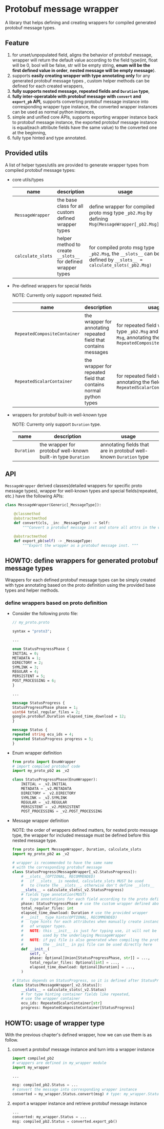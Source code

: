 # Protobuf message wrapper

A library that helps defining and creating wrappers for compiled generated protobuf message types.

## Feature

1. for unset/unpopulated field, aligns the behavior of protobuf message, wrapper will return the default value according to the field type(int, float will be 0, bool will be false, str will be empty string, **enum will be the first defined value in order**, **nested message will be empty message**).
1. supports **easily creating wrapper with type annotating only** for any generated protobuf message types , custom helper methods can be defined for each created wrappers,
1. **fully supports nested message, repeated fields and `Duration` type**,
1. **fully inter-operatable with protobuf message with `convert` and `export_pb` API,** supports converting protobuf message instance into corresponding wrapper type instance, the converted wrapper instances can be used as normal python instances,
1. simple and unified core APIs, supports exporting wrapper instance back to protobuf message instance, the exported protobuf message instance is equal(each attribute fields have the same value) to the converted one at the beginning,
1. fully type hinted and type annotated.

## Provided utils

A list of helper types/utils are provided to generate wrapper types from compiled protobuf message types:

- core utils/types

    | **name** | **description** | **usage**|
    | --- | --- | --- |
    | `MessageWrapper` | the base class for all custom defined wrapper types | define wrapper for compiled proto msg type `_pb2.Msg` by defining `Msg(MessageWrapper[_pb2.Msg])` |
    | `calculate_slots` | helper method to create `__slots__` for defined wrapper types | for compiled proto msg type `_pb2.Msg`, the `__slots__` can be defined by `__slots__ = calculate_slots(_pb2.Msg)` |

- Pre-defined wrappers for special fields

    NOTE: Currently only support repeated field.

    | **name** | **description** | **usage** |
    | --- | --- | --- |
    | `RepeatedCompositeContainer` | the wrapper for annotating repeated field that contains messages | for repeated field with proto msg type `_pb2.Msg` and its wrapper `Msg`, annotating the field as `RepeatedCompositeContainer[Msg]` |
    | `RepeatedScalarContainer` | the wrapper for repeated field that contains normal python types | for repeated field with type `str`, annotating the field as `RepeatedScalarContainer[str]` |

- wrappers for protobuf built-in well-known type

    NOTE: Currenty only support `Duration` type.

    | **name** | **description** | **usage** |
    | --- | --- | --- |
    | `Duration` | the wrapper for protobuf well-known built-in type `Duration` | annotating fields that are in protobuf well-known `Duration` type |

## API

`MessageWrapper` derived classes(detailed wrappers for specific proto message types), wrapper for well-known types and special fields(repeated, etc.) have the following APIs:

```python
class MessageWrapper(Generic[_MessageType]):

    @classmethod
    @abstractmethod
    def convert(cls, _in: _MessageType) -> Self:
        """Convert a protobuf message inst and store all attrs in the wrapper inst."""

    @abstractmethod
    def export_pb(self) -> _MessageType:
        """Export the wrapper as a protobuf message inst. """
```

## HOWTO: define wrappers for generated protobuf message types

Wrappers for each defined protobuf message types can be simply created with type annotating based on the proto definition using the provided base types and helper methods.

### define wrappers based on proto definition

- Consider the following proto file:

    ```protobuf
    // my_proto.proto

    syntax = "proto3";

    ...

    enum StatusProgressPhase {
    INITIAL = 0;
    METADATA = 1;
    DIRECTORY = 2;
    SYMLINK = 3;
    REGULAR = 4;
    PERSISTENT = 5;
    POST_PROCESSING = 6;
    }

    ...

    message StatusProgress {
    StatusProgressPhase phase = 1;
    uint64 total_regular_files = 2;
    google.protobuf.Duration elapsed_time_download = 12;
    }

    message Status {
    repeated string ecu_ids = 4;
    repeated StatusProgress progress = 5;
    }
    ```

- Enum wrapper definition

    ```python
    from proto import EnumWrapper
    # import compiled protobuf code
    import my_proto_pb2 as _v2

    class StatusProgressPhase(EnumWrapper):
        INITIAL = _v2.INITIAL
        METADATA = _v2.METADATA
        DIRECTORY = _v2.DIRECTORY
        SYMLINK = _v2.SYMLINK
        REGULAR = _v2.REGULAR
        PERSISTENT = _v2.PERSISTENT
        POST_PROCESSING = _v2.POST_PROCESSING
    ```

- Message wrapper definition

    NOTE: the order of wrappers defined matters, for nested proto message type, the wrapper for included message must be defined before this nested message type.

    ```python
    from proto import MessageWrapper, Duration, calculate_slots
    import my_proto_pb2 as _v2

    # wrapper is recommended to have the same name
    # with the corresponding protobuf message
    class StatusProgress(MessageWrapper[_v2.StatusProgress]):
        # __slots__(OPTIONAL, RECOMMENDED)
        #   if __slots__ is needed, calculate_slots MUST be used
        #   to create the __slots__, otherwise don't define __slots__
        __slots__ = calculate_slots(_v2.StatusProgress)
        # fields type annotation(MUST)
        #   type annotations for each field according to the proto definition
        phase: StatusProgressPhase # use the custom wrapper defined above
        total_regular_files: int
        elapsed_time_download: Duration # use the provided wrapper
        # __init__ type hints(OPTIONAL, RECOMMENDED)
        #   type hints for each attributes when manually create instances
        #   of wrapper types.
        #   NOTE: this __init__ is just for typing use, it will not be
        #         used by the underlaying MessageWrapper
        #   NOTE: if pyi file is also generated when compiling the proto file,
        #         the __init__ in pyi file can be used directly here
        def __init__(
            self, *,
            phase: Optional[Union[StatusProgressPhase, str]] = ...,
            total_regular_files: Optional[int] = ...,
            elapsed_time_download: Optional[Duration] = ...,
        )

    # Status depends on StatusProgress, so it is defined after StatusProgress wrapper
    class Status(MessageWrapper[_v2.Status]):
        __slots__ = calculate_slots(_v2.Status)
        # for type hinting container fields like repeated,
        # use the wrapper container
        ecu_ids: RepeatedScalarContainer[str]
        progress: RepeatedCompositeContainer[StatusProgress]
    ```

## HOWTO: usage of wrapper type

With the previous chapter's defined wrapper, how we can use them is as follow.

1. convert a protobuf message instance and turn into a wrapper instance

    ```python
    import compiled_pb2
    # wrappers are defined in my_wrapper module
    import my_wrapper

    ...

    msg: compiled_pb2.Status = ...
    # convert the message into corresponding wrapper instance
    converted = my_wrapper.Status.convert(msg) # type: my_wrapper.Status

    ```

1. export a wrapper instance and retrieve protobuf message instance

    ```python
    ...
    converted: my_wrapper.Status = ...
    msg: compiled_pb2.Status = converted.export_pb()
    ```
